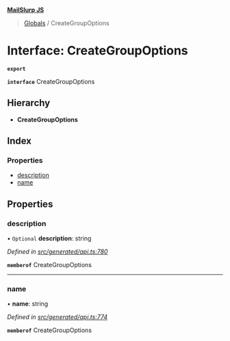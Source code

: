 **[MailSlurp JS](../README.md)**

> [Globals](../README.md) / CreateGroupOptions

# Interface: CreateGroupOptions

**`export`** 

**`interface`** CreateGroupOptions

## Hierarchy

* **CreateGroupOptions**

## Index

### Properties

* [description](creategroupoptions.md#description)
* [name](creategroupoptions.md#name)

## Properties

### description

• `Optional` **description**: string

*Defined in [src/generated/api.ts:780](https://github.com/mailslurp/mailslurp-client/blob/85c640b/src/generated/api.ts#L780)*

**`memberof`** CreateGroupOptions

___

### name

•  **name**: string

*Defined in [src/generated/api.ts:774](https://github.com/mailslurp/mailslurp-client/blob/85c640b/src/generated/api.ts#L774)*

**`memberof`** CreateGroupOptions
